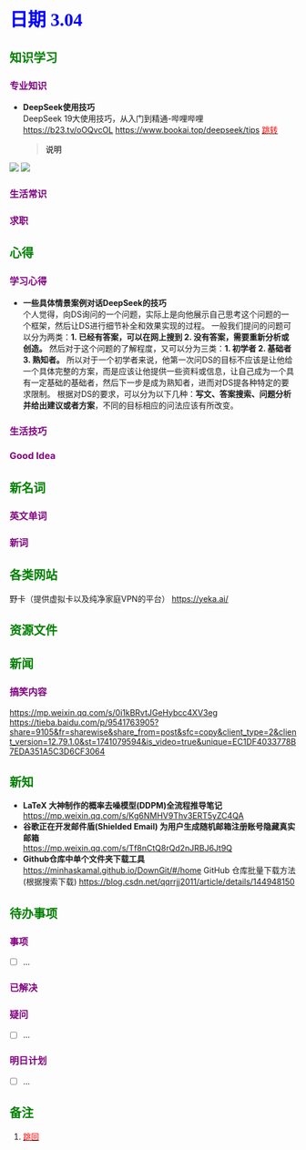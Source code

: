 ## <font color = blue face=楷体 size=6>日期 3.04</font>

## <font color = green>知识学习 </font>
### <font color = purple>专业知识 </font>
+ **DeepSeek使用技巧**  
DeepSeek 19大使用技巧，从入门到精通-哔哩哔哩  
https://b23.tv/oOQvcOL
https://www.bookai.top/deepseek/tips  <a id = "01-1">  [<font color = red>跳转</font>](#01-2)
   > <font color = o> 说明 </font>
   > 


<img src="../../file/deepseek/DeepSeek-R1使用指南（简版）-16_page-0001.jpg">  
<img src ="../../file/deepseek/DeepSeek-R1使用指南（简版）-17_page-0001.jpg">

### <font color = purple>生活常识 </font>

### <font color = purple>求职 </font>



## <font color = green>心得 </font>
### <font color = purple>学习心得 </font>
+ **一些具体情景案例对话DeepSeek的技巧**  
	个人觉得，向DS询问的一个问题，实际上是向他展示自己思考这个问题的一个框架，然后让DS进行细节补全和效果实现的过程。
	一般我们提问的问题可以分为两类：**1. 已经有答案，可以在网上搜到  2. 没有答案，需要重新分析或创造。**
	然后对于这个问题的了解程度，又可以分为三类：**1. 初学者 2. 基础者 3. 熟知者。** 
	所以对于一个初学者来说，他第一次问DS的目标不应该是让他给一个具体完整的方案，而是应该让他提供一些资料或信息，让自己成为一个具有一定基础的基础者，然后下一步是成为熟知者，进而对DS提各种特定的要求限制。
	根据对DS的要求，可以分为以下几种：**写文、答案搜索、问题分析并给出建议或者方案**，不同的目标相应的问法应该有所改变。
### <font color = purple>生活技巧 </font>

### <font color = purple>Good Idea </font>



## <font color = green>新名词 </font>
### <font color = purple>英文单词 </font>
### <font color = purple>新词 </font>



## <font color = green>各类网站 </font>
野卡（提供虚拟卡以及纯净家庭VPN的平台）
https://yeka.ai/

## <font color = green>资源文件 </font>


## <font color = green>新闻 </font>
###  <font color = purple>搞笑内容 </font>
https://mp.weixin.qq.com/s/0i1kBRvtJGeHybcc4XV3eg  
https://tieba.baidu.com/p/9541763905?share=9105&fr=sharewise&share_from=post&sfc=copy&client_type=2&client_version=12.79.1.0&st=1741079594&is_video=true&unique=EC1DF4033778B7EDA351A5C3D6CF3064
## <font color = green>新知 </font>
+ **LaTeX 大神制作的概率去噪模型(DDPM)全流程推导笔记**
	 https://mp.weixin.qq.com/s/Kg6NMHV9Thv3ERT5yZC4QA
+ **谷歌正在开发邮件盾(Shielded Email) 为用户生成随机邮箱注册账号隐藏真实邮箱**  
	https://mp.weixin.qq.com/s/Tf8nCtQ8rQd2nJRBJ6Jt9Q  
+ **Github仓库中单个文件夹下载工具**	
	https://minhaskamal.github.io/DownGit/#/home
GitHub 仓库批量下载方法(根据搜索下载) https://blog.csdn.net/qqrrjj2011/article/details/144948150

## <font color = green>待办事项 </font>
### <font color = purple>事项 </font>
- [ ] ...
### <font color = purple>已解决 </font>
### <font color = purple>疑问 </font>
- [ ] ...
### <font color = purple>明日计划 </font>
- [ ] ...


## <font color = green>备注 </font>
  1. <a id ="01-2">[<font color = red>跳回</font>](#01-1)

<!--stackedit_data:
eyJoaXN0b3J5IjpbLTEwMTY2MTI5MDgsMzU3MjM2ODgxLC03Nz
Q2MDc5MTYsLTIxNzAxNTIxMywxODYzOTc1MTQ1LDkzNDU0MTEw
Niw2MDI3MjU4MTMsLTE0NDY1MTAxODYsLTEwMTg1NzQ4OTAsMz
E2NTI0NTgxLDEzNjM3MDczMzYsMTY1NzgwNDI5LDc0NzcwNjY1
LC0xODk0NTc0Mzg3LC0xNzk1ODE3ODQzLDE0MTExNzg1NzQsMT
YwODMzMTU1OCwtMTg3NTAzODY0MCwxOTQ1OTYyMDE5XX0=
-->